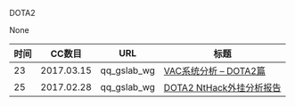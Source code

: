 DOTA2

None

| 时间 | CC数目 | URL | 标题 |
| ---- | ----- | --- | --- |
| 23 | 2017.03.15 | qq_gslab_wg | [VAC系统分析 – DOTA2篇](http://gslab.qq.com/article-258-1.html) |
| 25 | 2017.02.28 | qq_gslab_wg | [DOTA2 NtHack外挂分析报告](http://gslab.qq.com/article-255-1.html) |
